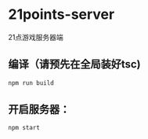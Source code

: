 # 21points-server

21点游戏服务器端

## 编译（请预先在全局装好tsc)

```bash
npm run build
```

## 开启服务器：

```bash
npm start
```
